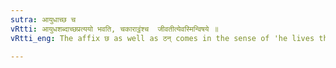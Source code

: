 ```yaml
---
sutra: आयुधाच्छ च
vRtti: आयुधशब्दाच्छप्रत्ययो भवति, चकाराट्ठंश्च  जीवतीत्येवस्मिन्विषये ॥
vRtti_eng: The affix छ as well as ठन् comes in the sense of 'he lives thereby', after the word '_ayudha_'.

---
```

